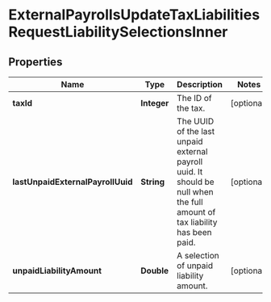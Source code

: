 

# ExternalPayrollsUpdateTaxLiabilitiesRequestLiabilitySelectionsInner



## Properties

| Name | Type | Description | Notes |
|------------ | ------------- | ------------- | -------------|
|**taxId** | **Integer** | The ID of the tax. |  [optional] |
|**lastUnpaidExternalPayrollUuid** | **String** | The UUID of the last unpaid external payroll uuid. It should be null when the full amount of tax liability has been paid. |  [optional] |
|**unpaidLiabilityAmount** | **Double** | A selection of unpaid liability amount. |  [optional] |




